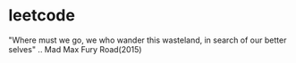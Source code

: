# leetcode

 "Where must we go, we who wander this wasteland, in search of our better selves" .. Mad Max Fury Road(2015)